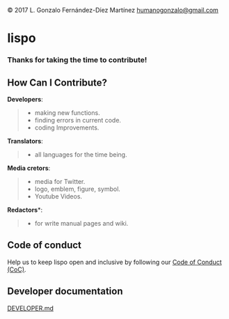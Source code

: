 © 2017 L. Gonzalo Fernández-Díez Martínez
<humanogonzalo@gmail.com>

# lispo

### Thanks for taking the time to contribute!

## How Can I Contribute?

**Developers**:
> - making new functions.
> - finding errors in current code.
> - coding Improvements.

**Translators**:
> - all languages for the time being.

**Media cretors**:
> - media for Twitter.
> - logo, emblem, figure, symbol.
> - Youtube Videos.

**Redactors***:
> - for write manual pages and wiki.

## Code of conduct

Help us to keep lispo open and inclusive by following our [Code of Conduct (CoC)](https://github.com/gonzalofdz/lispo/blob/master/.github/CODE_OF_CONDUCT.md).

## Developer documentation

[DEVELOPER.md](https://github.com/gonzalofdz/lispo/blob/master/.github/DEVELOPER.md)

